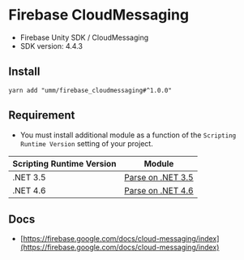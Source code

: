 # Firebase CloudMessaging

* Firebase Unity SDK / CloudMessaging
* SDK version: 4.4.3

## Install

```shell
yarn add "umm/firebase_cloudmessaging#^1.0.0"
```

## Requirement

* You must install additional module as a function of the `Scripting Runtime Version` setting of your project.

| Scripting Runtime Version | Module |
| --- | --- |
| .NET 3.5 | [Parse on .NET 3.5](https://github.com/umm/parse_dotnet35) |
| .NET 4.6 | [Parse on .NET 4.6](https://github.com/umm/parse_dotnet46) |

## Docs

* [https://firebase.google.com/docs/cloud-messaging/index](https://firebase.google.com/docs/cloud-messaging/index)
